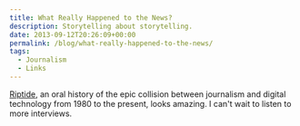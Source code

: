 ```yaml
---
title: What Really Happened to the News?
description: Storytelling about storytelling.
date: 2013-09-12T20:26:09+00:00
permalink: /blog/what-really-happened-to-the-news/
tags:
  - Journalism
  - Links
---
```


[Riptide](http://www.niemanlab.org/riptide/), an oral history of the epic collision between journalism and digital technology from 1980 to the present, looks amazing. I can't wait to listen to more interviews.
